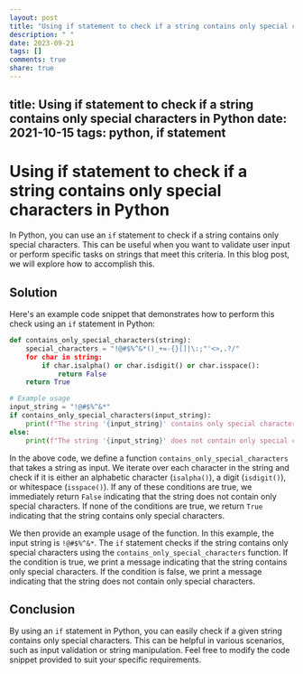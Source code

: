 ```yaml
---
layout: post
title: "Using if statement to check if a string contains only special characters in Python"
description: " "
date: 2023-09-21
tags: []
comments: true
share: true
---
```

title: Using if statement to check if a string contains only special characters in Python
date: 2021-10-15
tags: python, if statement
---

# Using if statement to check if a string contains only special characters in Python

In Python, you can use an `if` statement to check if a string contains only special characters. This can be useful when you want to validate user input or perform specific tasks on strings that meet this criteria. In this blog post, we will explore how to accomplish this.

## Solution

Here's an example code snippet that demonstrates how to perform this check using an `if` statement in Python:

```python
def contains_only_special_characters(string):
    special_characters = "!@#$%^&*()_+=-{}[]|\:;"'<>,.?/"
    for char in string:
        if char.isalpha() or char.isdigit() or char.isspace():
            return False
    return True

# Example usage
input_string = "!@#$%^&*"
if contains_only_special_characters(input_string):
    print(f"The string '{input_string}' contains only special characters.")
else:
    print(f"The string '{input_string}' does not contain only special characters.")
```

In the above code, we define a function `contains_only_special_characters` that takes a string as input. We iterate over each character in the string and check if it is either an alphabetic character (`isalpha()`), a digit (`isdigit()`), or whitespace (`isspace()`). If any of these conditions are true, we immediately return `False` indicating that the string does not contain only special characters. If none of the conditions are true, we return `True` indicating that the string contains only special characters.

We then provide an example usage of the function. In this example, the input string is `!@#$%^&*`. The `if` statement checks if the string contains only special characters using the `contains_only_special_characters` function. If the condition is true, we print a message indicating that the string contains only special characters. If the condition is false, we print a message indicating that the string does not contain only special characters.

## Conclusion

By using an `if` statement in Python, you can easily check if a given string contains only special characters. This can be helpful in various scenarios, such as input validation or string manipulation. Feel free to modify the code snippet provided to suit your specific requirements.